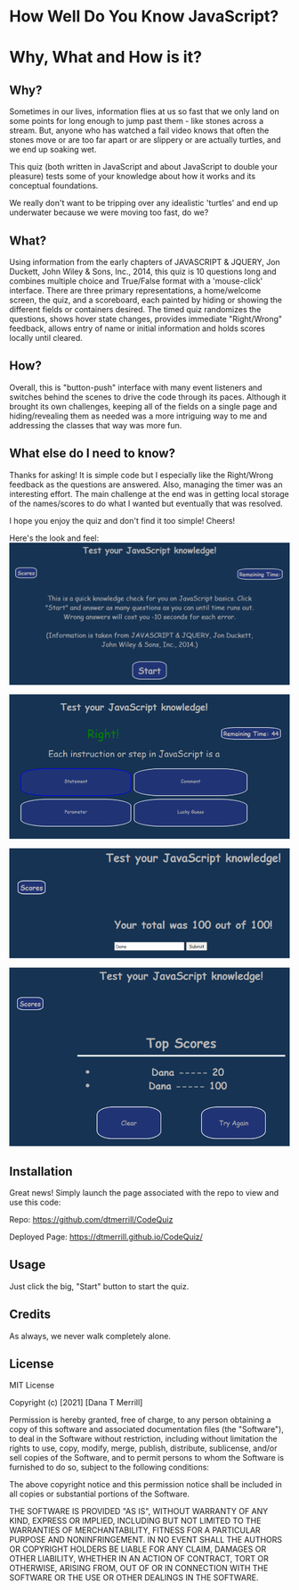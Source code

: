 # How Well Do You Know JavaScript?

# Why, What and How is it?


## Why?
Sometimes in our lives, information flies at us so fast that we only land on some points for long enough to jump past them - like stones across a stream. But, anyone who has watched a fail video knows that often the stones move or are too far apart or are slippery or are actually turtles, and we end up soaking wet.

This quiz (both written in JavaScript and about JavaScript to double your pleasure) tests some of your knowledge about how it works and its conceptual foundations.

We really don't want to be tripping over any idealistic 'turtles' and end up underwater because we were moving too fast, do we?


## What?
Using information from the early chapters of JAVASCRIPT & JQUERY, Jon Duckett, John Wiley & Sons, Inc., 2014, this quiz is 10 questions long and combines multiple choice and True/False format with a 'mouse-click' interface. There are three primary representations, a home/welcome screen, the quiz, and a scoreboard, each painted by hiding or showing the different fields or containers desired. The timed quiz randomizes the questions, shows hover state changes, provides immediate "Right/Wrong" feedback, allows entry of name or initial information and holds scores locally until cleared.


## How?
Overall, this is "button-push" interface with many event listeners and switches behind the scenes to drive the code through its paces. Although it brought its own challenges, keeping all of the fields on a single page and hiding/revealing them as needed was a more intriguing way to me and addressing the classes that way was more fun.


## What else do I need to know?
Thanks for asking! It is simple code but I especially like the Right/Wrong feedback as the questions are answered. Also, managing the timer was an interesting effort. The main challenge at the end was in getting local storage of the names/scores to do what I wanted but eventually that was resolved.

I hope you enjoy the quiz and don't find it too simple! Cheers!

Here's the look and feel:
![Calming colors but not the most simple quiz.](./Assets/JSQuizlanding.png)

![Quiz](./Assets/JSQuizquiz.png)

![Save](./Assets/JSQuizscore.png)

![Scoreboard](./Assets/JSQuizboard.png)


## Installation
Great news! Simply launch the page associated with the repo to view and use this code:

Repo:  https://github.com/dtmerrill/CodeQuiz

Deployed Page:  https://dtmerrill.github.io/CodeQuiz/

## Usage

Just click the big, "Start" button to start the quiz.

## Credits
As always, we never walk completely alone.

## License
MIT License

Copyright (c) [2021] [Dana T Merrill]

Permission is hereby granted, free of charge, to any person obtaining a copy
of this software and associated documentation files (the "Software"), to deal
in the Software without restriction, including without limitation the rights
to use, copy, modify, merge, publish, distribute, sublicense, and/or sell
copies of the Software, and to permit persons to whom the Software is
furnished to do so, subject to the following conditions:

The above copyright notice and this permission notice shall be included in all
copies or substantial portions of the Software.

THE SOFTWARE IS PROVIDED "AS IS", WITHOUT WARRANTY OF ANY KIND, EXPRESS OR
IMPLIED, INCLUDING BUT NOT LIMITED TO THE WARRANTIES OF MERCHANTABILITY,
FITNESS FOR A PARTICULAR PURPOSE AND NONINFRINGEMENT. IN NO EVENT SHALL THE
AUTHORS OR COPYRIGHT HOLDERS BE LIABLE FOR ANY CLAIM, DAMAGES OR OTHER
LIABILITY, WHETHER IN AN ACTION OF CONTRACT, TORT OR OTHERWISE, ARISING FROM,
OUT OF OR IN CONNECTION WITH THE SOFTWARE OR THE USE OR OTHER DEALINGS IN THE
SOFTWARE.